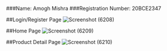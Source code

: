 ###Name: Amogh Mishra
###Registration Number: 20BCE2347

##Login/Register Page
![Screenshot (6208)](https://github.com/Amogh-Mishra/ShopKart/assets/88359271/1cecabf6-f091-4579-8112-b2db05ae0dda)

##Home Page
![Screenshot (6209)](https://github.com/Amogh-Mishra/ShopKart/assets/88359271/b5b4abcb-742b-437b-85c8-34357ccf0a5c)

##Product Detail Page
![Screenshot (6210)](https://github.com/Amogh-Mishra/ShopKart/assets/88359271/11783a82-70fe-4b46-a695-007e86b79238)
